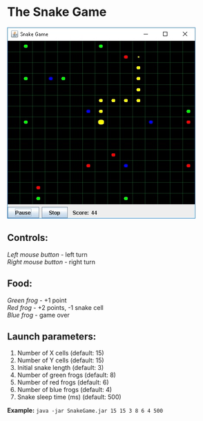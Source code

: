 # The Snake Game

![Gameplay screenshot](https://github.com/ncfed/SnakeGame/blob/master/Screenshot.jpg "Gameplay screenshot")

## Controls:
*Left mouse button* - left turn  
*Right mouse button* - right turn

## Food:
*Green frog* - +1 point  
*Red frog* - +2 points, -1 snake cell  
*Blue frog* - game over

## Launch parameters:
1. Number of X cells (default: 15)
2. Number of Y cells (default: 15)
3. Initial snake length (default: 3)
4. Number of green frogs (default: 8)
5. Number of red frogs (default: 6)
6. Number of blue frogs (default: 4)
7. Snake sleep time (ms) (default: 500)

**Example:**
`java -jar SnakeGame.jar 15 15 3 8 6 4 500`
